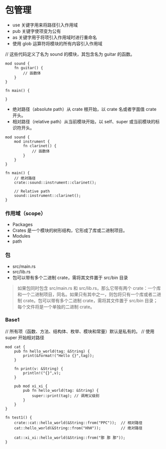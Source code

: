 #  包管理
- use 关键字用来将路径引入作用域
- pub 关键字使项变为公有
- as 关键字用于将项引入作用域时进行重命名
- 使用 glob 运算符将模块的所有内容引入作用域

// 这些代码定义了名为 sound 的模块，其包含名为 guitar 的函数。
``` 
mod sound {
    fn guitar() {
        // 函数体
    }
}

fn main() {

}
```
- 绝对路径（absolute path）从 crate 根开始，以 crate 名或者字面值 crate 开头。
- 相对路径（relative path）从当前模块开始，以 self、super 或当前模块的标识符开头。
``` 
mod sound {
    mod instrument {
        fn clarinet() {
            // 函数体
        }
    }
}

fn main() {
    // 绝对路径
    crate::sound::instrument::clarinet();

    // Relative path
    sound::instrument::clarinet();
}
```

### 作用域（scope）
- Packages 
- Crates 是一个模块的树形结构，它形成了库或二进制项目。
- Modules
- path

### 包
- src/main.rs 
- src/lib.rs
- 包可以带有多个二进制 crate，需将其文件置于 src/bin 目录
> 如果包同时包含 src/main.rs 和 src/lib.rs，那么它带有两个 crate：一个库和一个二进制项目，同名。如果只有其中之一，则包将只有一个库或者二进制 crate。包可以带有多个二进制 crate，需将其文件置于 src/bin 目录；每个文件将是一个单独的二进制 crate。


### Base1
// 所有项（函数、方法、结构体、枚举、模块和常量）默认是私有的。
// 使用 super 开始相对路径
``` 
mod cat {
    pub fn hello_world(tag: &String) {
        print(&format!("Hello {}",tag));
    }

    fn print(v: &String) {
        println!("{}",v);
    }

    pub mod xi_xi {
        pub fn hello_world(tag: &String) {
            super::print(tag); // 调用父级别
        }
    }
}

fn test1() {
    crate::cat::hello_world(&String::from("PPC"));  // 相对路径
    cat::hello_world(&String::from("HhH"));         // 绝对路径

    cat::xi_xi::hello_world(&String::from("那 那 那"));
}
```
